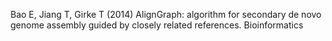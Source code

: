 Bao E, Jiang T, Girke T (2014) AlignGraph: algorithm for secondary de novo genome assembly guided by closely related references. Bioinformatics
